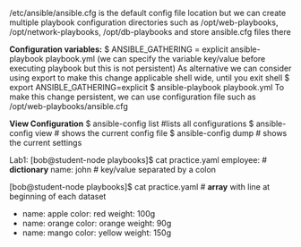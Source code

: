 /etc/ansible/ansible.cfg is the default config file location
but we can create multiple playbook configuration directories such as /opt/web-playbooks, /opt/network-playbooks, /opt/db-playbooks and store ansible.cfg files there

**Configuration variables:**
$ ANSIBLE_GATHERING = explicit ansible-playbook playbook.yml    (we can specify the variable key/value before executing playbook but this is not persistent)
As alternative we can consider using export to make this change applicable shell wide, until you exit shell
$ export ANSIBLE_GATHERING=explicit
$ ansible-playbook playbook.yml
To make this change persistent, we can use configuration file such as /opt/web-playbooks/ansible.cfg

**View Configuration**
$ ansible-config list #lists all configurations
$ ansible-config view # shows the current config file
$ ansible-config dump # shows the current settings

Lab1:
[bob@student-node playbooks]$ cat practice.yaml 
employee:  # **dictionary**
  name: john  # key/value separated by a colon

[bob@student-node playbooks]$ cat practice.yaml # **array** with line at beginning of each dataset
- name: apple
  color: red
  weight: 100g
- name: orange
  color: orange
  weight: 90g
- name: mango
  color: yellow
  weight: 150g
